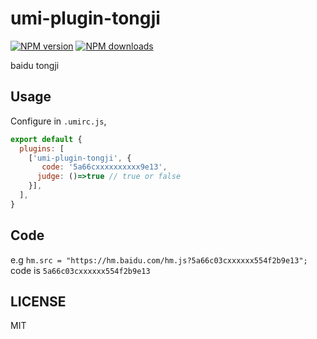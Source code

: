 # umi-plugin-tongji

[![NPM version](https://img.shields.io/npm/v/umi-plugin-tongji.svg?style=flat)](https://npmjs.org/package/umi-plugin-tongji)
[![NPM downloads](http://img.shields.io/npm/dm/umi-plugin-tongji.svg?style=flat)](https://npmjs.org/package/umi-plugin-tongji)

baidu tongji

## Usage

Configure in `.umirc.js`,

```js
export default {
  plugins: [
    ['umi-plugin-tongji', {
       code: '5a66cxxxxxxxxxx9e13',
      judge: ()=>true // true or false
    }],
  ],
}
```

## Code

e.g `hm.src = "https://hm.baidu.com/hm.js?5a66c03cxxxxxx554f2b9e13";`
code is `5a66c03cxxxxxx554f2b9e13`

## LICENSE

MIT
